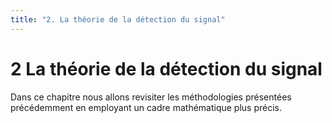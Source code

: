 ```yaml
---
title: "2. La théorie de la détection du signal"
---
```


# **2** La théorie de la détection du signal

Dans ce chapitre nous allons revisiter les méthodologies présentées précédemment en employant un cadre mathématique plus précis.
